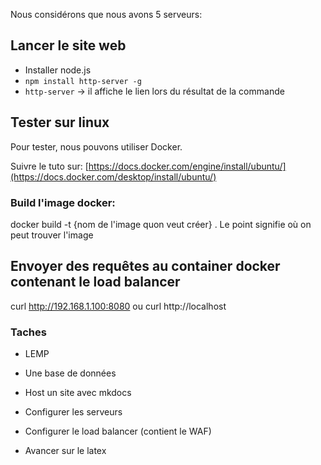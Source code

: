 Nous considérons que nous avons 5 serveurs:

## Lancer le site web
- Installer node.js
- `npm install http-server -g`
- `http-server` -> il affiche le lien lors du résultat de la commande



## Tester sur linux
Pour tester, nous pouvons utiliser Docker.

Suivre le tuto sur: [https://docs.docker.com/engine/install/ubuntu/](https://docs.docker.com/desktop/install/ubuntu/)

### Build l'image docker:

docker build -t {nom de l'image quon veut créer} .
Le point signifie où on peut trouver l'image

## Envoyer des requêtes au container docker contenant le load balancer
curl http://192.168.1.100:8080
ou 
curl http://localhost



### Taches
- LEMP


- Une base de données
- Host un site avec mkdocs
- Configurer les serveurs 
- Configurer le load balancer (contient le WAF)
- Avancer sur le latex